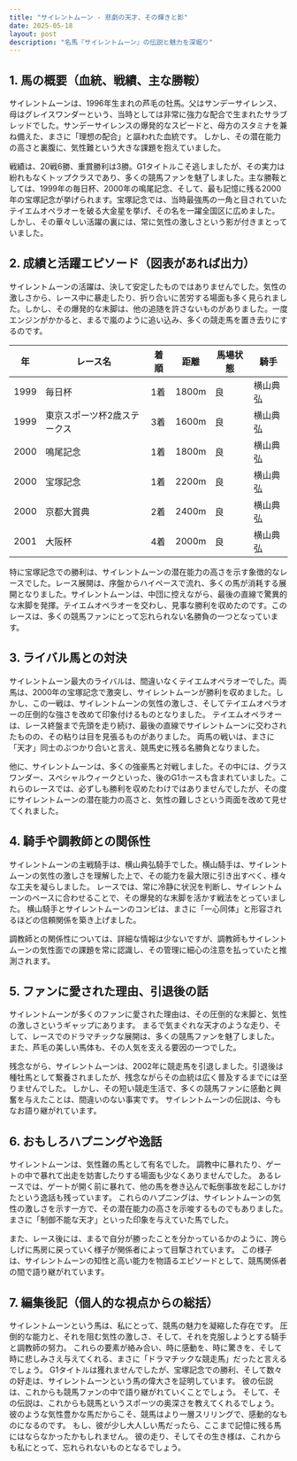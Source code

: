 ```yaml
---
title: "サイレントムーン - 悲劇の天才、その輝きと影"
date: 2025-05-18
layout: post
description: "名馬『サイレントムーン』の伝説と魅力を深堀り"
---
```


## 1. 馬の概要（血統、戦績、主な勝鞍）

サイレントムーンは、1996年生まれの芦毛の牡馬。父はサンデーサイレンス、母はグレイスワンダーという、当時としては非常に強力な配合で生まれたサラブレッドでした。サンデーサイレンスの爆発的なスピードと、母方のスタミナを兼ね備えた、まさに「理想の配合」と謳われた血統です。  しかし、その潜在能力の高さと裏腹に、気性難という大きな課題を抱えていました。

戦績は、20戦6勝、重賞勝利は3勝。G1タイトルこそ逃しましたが、その実力は紛れもなくトップクラスであり、多くの競馬ファンを魅了しました。主な勝鞍としては、1999年の毎日杯、2000年の鳴尾記念、そして、最も記憶に残る2000年の宝塚記念が挙げられます。宝塚記念では、当時最強馬の一角と目されていたテイエムオペラオーを破る大金星を挙げ、その名を一躍全国区に広めました。  しかし、その華々しい活躍の裏には、常に気性の激しさという影が付きまとっていました。


## 2. 成績と活躍エピソード（図表があれば出力）

サイレントムーンの活躍は、決して安定したものではありませんでした。気性の激しさから、レース中に暴走したり、折り合いに苦労する場面も多く見られました。しかし、その爆発的な末脚は、他の追随を許さないものがありました。一度エンジンがかかると、まるで嵐のように追い込み、多くの競走馬を置き去りにするのです。

| 年 | レース名 | 着順 | 距離 | 馬場状態 | 騎手 |
|---|---|---|---|---|---|
| 1999 | 毎日杯 | 1着 | 1800m | 良 | 横山典弘 |
| 1999 | 東京スポーツ杯2歳ステークス | 3着 | 1600m | 良 | 横山典弘 |
| 2000 | 鳴尾記念 | 1着 | 1800m | 良 | 横山典弘 |
| 2000 | 宝塚記念 | 1着 | 2200m | 良 | 横山典弘 |
| 2000 | 京都大賞典 | 2着 | 2400m | 良 | 横山典弘 |
| 2001 | 大阪杯 | 4着 | 2000m | 良 | 横山典弘 |


特に宝塚記念での勝利は、サイレントムーンの潜在能力の高さを示す象徴的なレースでした。レース展開は、序盤からハイペースで流れ、多くの馬が消耗する展開となりました。サイレントムーンは、中団に控えながら、最後の直線で驚異的な末脚を発揮。テイエムオペラオーを交わし、見事な勝利を収めたのです。このレースは、多くの競馬ファンにとって忘れられない名勝負の一つとなっています。


## 3. ライバル馬との対決

サイレントムーン最大のライバルは、間違いなくテイエムオペラオーでした。両馬は、2000年の宝塚記念で激突し、サイレントムーンが勝利を収めました。しかし、この一戦は、サイレントムーンの気性の激しさ、そしてテイエムオペラオーの圧倒的な強さを改めて印象付けるものとなりました。  テイエムオペラオーは、レース終盤まで先頭を走り続け、最後の直線でサイレントムーンに交わされたものの、その粘りは目を見張るものがありました。  両馬の戦いは、まさに「天才」同士のぶつかり合いと言え、競馬史に残る名勝負となりました。


他に、サイレントムーンは、多くの強豪馬と対戦しました。その中には、グラスワンダー、スペシャルウィークといった、後のG1ホースも含まれていました。これらのレースでは、必ずしも勝利を収めたわけではありませんでしたが、その度にサイレントムーンの潜在能力の高さと、気性の難しさという両面を改めて見せてくれました。


## 4. 騎手や調教師との関係性

サイレントムーンの主戦騎手は、横山典弘騎手でした。横山騎手は、サイレントムーンの気性の激しさを理解した上で、その能力を最大限に引き出すべく、様々な工夫を凝らしました。  レースでは、常に冷静に状況を判断し、サイレントムーンのペースに合わせることで、その爆発的な末脚を活かす戦法をとっていました。  横山騎手とサイレントムーンのコンビは、まさに「一心同体」と形容されるほどの信頼関係を築き上げました。

調教師との関係性については、詳細な情報は少ないですが、調教師もサイレントムーンの気性面での課題を常に認識し、その管理に細心の注意を払っていたと推測されます。


## 5. ファンに愛された理由、引退後の話

サイレントムーンが多くのファンに愛された理由は、その圧倒的な末脚と、気性の激しさというギャップにあります。  まるで気まぐれな天才のような走り、そして、レースでのドラマチックな展開は、多くの競馬ファンを魅了しました。  また、芦毛の美しい馬体も、その人気を支える要因の一つでした。

残念ながら、サイレントムーンは、2002年に競走馬を引退しました。引退後は種牡馬として繋養されましたが、残念ながらその血統は広く普及するまでには至りませんでした。  しかし、その短い競走生活で、多くの競馬ファンに感動と興奮を与えたことは、間違いのない事実です。  サイレントムーンの伝説は、今もなお語り継がれています。


## 6. おもしろハプニングや逸話

サイレントムーンは、気性難の馬として有名でした。  調教中に暴れたり、ゲートの中で暴れて出走を妨害したりする場面も少なくありませんでした。  あるレースでは、ゲートが開く前に暴れて、他の馬を巻き込んで転倒事故を起こしかけたという逸話も残っています。  これらのハプニングは、サイレントムーンの気性の激しさを示す一方で、その潜在能力の高さを示唆するものでもありました。  まさに「制御不能な天才」といった印象を与えていた馬でした。


また、レース後には、まるで自分が勝ったことを分かっているかのように、誇らしげに馬房に戻っていく様子が関係者によって目撃されています。  この様子は、サイレントムーンの知性と高い能力を物語るエピソードとして、競馬関係者の間で語り継がれています。


## 7. 編集後記（個人的な視点からの総括）

サイレントムーンという馬は、私にとって、競馬の魅力を凝縮した存在です。  圧倒的な能力と、それを阻む気性の激しさ、そして、それを克服しようとする騎手と調教師の努力。  これらの要素が絡み合い、時に感動を、時に驚きを、そして時に悲しみさえ与えてくれる、まさに「ドラマチックな競走馬」だったと言えるでしょう。  G1タイトルは獲れませんでしたが、宝塚記念での勝利、そして数々の好走は、サイレントムーンという馬の偉大さを証明しています。  彼の伝説は、これからも競馬ファンの中で語り継がれていくことでしょう。  そして、その伝説は、これからも競馬というスポーツの奥深さを教えてくれるでしょう。  彼のような気性豊かな馬だからこそ、競馬はより一層スリリングで、感動的なものになるのです。  もし、彼が少し大人しい馬だったら、ここまで記憶に残る馬にはならなかったかもしれません。  彼の走り、そしてその生き様は、これからも私にとって、忘れられないものとなるでしょう。

